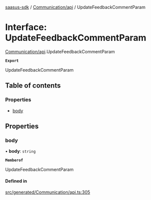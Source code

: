 [saasus-sdk](../README.md) / [Communication/api](../modules/Communication_api.md) / UpdateFeedbackCommentParam

# Interface: UpdateFeedbackCommentParam

[Communication/api](../modules/Communication_api.md).UpdateFeedbackCommentParam

**`Export`**

UpdateFeedbackCommentParam

## Table of contents

### Properties

- [body](Communication_api.UpdateFeedbackCommentParam.md#body)

## Properties

### body

• **body**: `string`

**`Memberof`**

UpdateFeedbackCommentParam

#### Defined in

[src/generated/Communication/api.ts:305](https://github.com/saasus-platform/saasus-sdk-javascript/blob/2c78b0a/src/generated/Communication/api.ts#L305)
